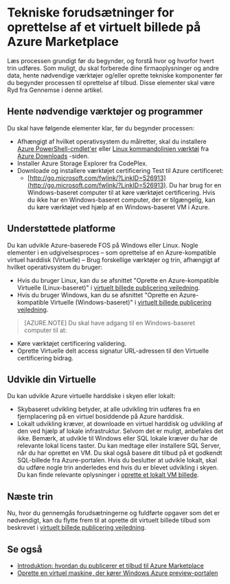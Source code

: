 <properties
   pageTitle="Tekniske forudsætninger for oprettelse af et virtuelt billede på Azure Marketplace | Microsoft Azure"
   description="Forstå kravene til oprettelse og implementere et virtuelt billede til Azure Marketplace for andre at købe."
   services="marketplace-publishing"
   documentationCenter=""
   authors="HannibalSII"
   manager="hascipio"
   editor=""/>

<tags
  ms.service="marketplace"
  ms.devlang="na"
  ms.topic="article"
  ms.tgt_pltfrm="Azure"
  ms.workload="na"
  ms.date="04/29/2016"
  ms.author="hascipio; v-divte"/>

# <a name="technical-prerequisites-for-creating-a-virtual-machine-image-for-the-azure-marketplace"></a>Tekniske forudsætninger for oprettelse af et virtuelt billede på Azure Marketplace
Læs processen grundigt før du begynder, og forstå hvor og hvorfor hvert trin udføres. Som muligt, du skal forberede dine firmaoplysninger og andre data, hente nødvendige værktøjer og/eller oprette tekniske komponenter før du begynder processen til oprettelse af tilbud. Disse elementer skal være Ryd fra Gennemse i denne artikel.  

## <a name="download-needed-tools--applications"></a>Hente nødvendige værktøjer og programmer
Du skal have følgende elementer klar, før du begynder processen:

- Afhængigt af hvilket operativsystem du målretter, skal du installere [Azure PowerShell-cmdlet'er](https://www.microsoft.com/web/handlers/webpi.ashx/getinstaller/WindowsAzurePowershellGet.3f.3f.3fnew.appids) eller [Linux kommandolinjen værktøj](https://go.microsoft.com/fwlink/?LinkId=253472&clcid=0x409) fra [Azure Downloads](https://azure.microsoft.com/downloads/) -siden.
- Installer Azure Storage Explorer fra CodePlex.
- Downloade og installere værktøjet certificering Test til Azure certificeret:
  - [http://go.microsoft.com/fwlink/?LinkID=526913](http://go.microsoft.com/fwlink/?LinkID=526913). Du har brug for en Windows-baseret computer til at køre værktøjet certificering. Hvis du ikke har en Windows-baseret computer, der er tilgængelig, kan du køre værktøjet ved hjælp af en Windows-baseret VM i Azure.

## <a name="platforms-supported"></a>Understøttede platforme
Du kan udvikle Azure-baserede FOS på Windows eller Linux. Nogle elementer i en udgivelsesproces – som oprettelse af en Azure-kompatible virtuel harddisk (Virtuelle) – Brug forskellige værktøjer og trin, afhængigt af hvilket operativsystem du bruger:  

- Hvis du bruger Linux, kan du se afsnittet "Oprette en Azure-kompatible Virtuelle (Linux-baseret)" i [virtuelt billede publicering vejledning](marketplace-publishing-vm-image-creation.md).
- Hvis du bruger Windows, kan du se afsnittet "Oprette en Azure-kompatible Virtuelle (Windows-baseret)" i [virtuelt billede publicering vejledning](marketplace-publishing-vm-image-creation.md).

> [AZURE.NOTE] Du skal have adgang til en Windows-baseret computer til at:
- Køre værktøjet certificering validering.
- Oprette Virtuelle delt access signatur URL-adressen til den Virtuelle certificering bidrag.

## <a name="develop-your-vhd"></a>Udvikle din Virtuelle
Du kan udvikle Azure virtuelle harddiske i skyen eller lokalt:

- Skybaseret udvikling betyder, at alle udvikling trin udføres fra en fjernplacering på en virtuel bosiddende på Azure harddisk.
- Lokalt udvikling kræver, at downloade en virtuel harddisk og udvikling af den ved hjælp af lokale infrastruktur. Selvom det er muligt, anbefales det ikke. Bemærk, at udvikle til Windows eller SQL lokale kræver du har de relevante lokal licens taster. Du kan medtage eller installere SQL Server, når du har oprettet en VM. Du skal også basere dit tilbud på et godkendt SQL-billede fra Azure-portalen. Hvis du beslutter at udvikle lokalt, skal du udføre nogle trin anderledes end hvis du er blevet udvikling i skyen. Du kan finde relevante oplysninger i [oprette et lokalt VM billede](marketplace-publishing-vm-image-creation-on-premise.md).

## <a name="next-steps"></a>Næste trin
Nu, hvor du gennemgås forudsætningerne og fuldførte opgaver som det er nødvendigt, kan du flytte frem til at oprette dit virtuelt billede tilbud som beskrevet i [virtuelt billede publicering vejledning](marketplace-publishing-vm-image-creation.md).

## <a name="see-also"></a>Se også
- [Introduktion: hvordan du publicerer et tilbud til Azure Marketplace](marketplace-publishing-getting-started.md)
- [Oprette en virtuel maskine, der kører Windows Azure preview-portalen](../virtual-machines/virtual-machines-windows-hero-tutorial.md)


[link-acct-creation]:marketplace-publishing-accounts-creation-registration.md
